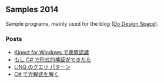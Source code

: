 ## Samples 2014

Sample programs, mainly used for the blog ([Do Design Space](http://sakapon.wordpress.com/)).

### Posts
* [Kinect for Windows で表情認識](http://sakapon.wordpress.com/2014/07/07/kinect-face-tracking/)
* [もし C# で形式的検証ができたら](http://sakapon.wordpress.com/2014/08/26/formal-verification-csharp/)
* [LINQ のクエリ パターン](http://sakapon.wordpress.com/2014/11/03/linq-query-pattern/)
* [C# で方程式を解く](http://sakapon.wordpress.com/2014/12/07/equations-csharp/)
